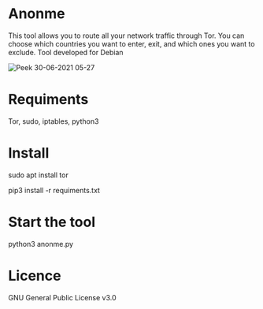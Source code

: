 # Anonme
This tool allows you to route all your network traffic through Tor. You can choose which countries you want to enter, exit, and which ones you want to exclude. Tool developed for Debian

![Peek 30-06-2021 05-27](https://user-images.githubusercontent.com/85474922/123897610-f9bf8500-d963-11eb-98af-c87a839f98ff.gif)

# Requiments
Tor, sudo, iptables, python3

# Install
sudo apt install tor

pip3 install -r requiments.txt

# Start the tool 
python3 anonme.py

# Licence 
GNU General Public License v3.0
